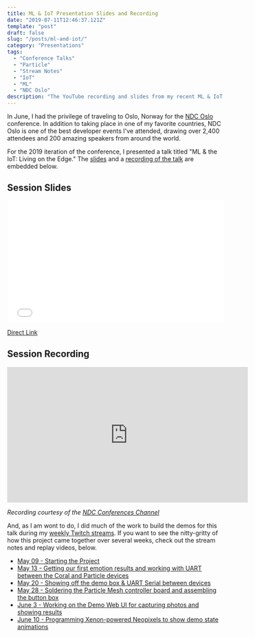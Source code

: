 ```yaml
---
title: ML & IoT Presentation Slides and Recording
date: "2019-07-11T12:46:37.121Z"
template: "post"
draft: false
slug: "/posts/ml-and-iot/"
category: "Presentations"
tags:
  - "Conference Talks"
  - "Particle"
  - "Stream Notes"
  - "IoT"
  - "ML"
  - "NDC Oslo"
description: "The YouTube recording and slides from my recent ML & IoT talk at NDC Oslo await within!"
---
```


In June, I had the privilege of traveling to Oslo, Norway for the [NDC Oslo](https://ndcoslo.com) conference. In addition to taking place in one of my favorite countries, NDC Oslo is one of the best developer events I've attended, drawing over 2,400 attendees and 200 amazing speakers from around the world.

For the 2019 iteration of the conference, I presented a talk titled "ML & the IoT: Living on the Edge." The [slides](https://speakerdeck.com/brandonsatrom/ml-and-the-iot-living-on-the-edge) and a [recording of the talk](https://www.youtube.com/watch?v=5SYjR2D4p0c&list=PL03Lrmd9CiGe9QtFC8LRRqknzpKgcrWpe&index=134) are embedded below.

## Session Slides

<div style="left: 0; width: 100%; height: 0; position: relative; padding-bottom: 56.1972%;"><iframe src="//speakerdeck.com/player/767fddfb11724f9b9e93eaac9a3e3daa" style="border: 0; top: 0; left: 0; width: 100%; height: 100%; position: absolute;" allowfullscreen scrolling="no" allow="encrypted-media"></iframe></div>

[Direct Link](https://speakerdeck.com/brandonsatrom/ml-and-the-iot-living-on-the-edge)

## Session Recording

<iframe width="560" height="315" src="https://www.youtube.com/embed/5SYjR2D4p0c" frameborder="0" allow="accelerometer; autoplay; encrypted-media; gyroscope; picture-in-picture" allowfullscreen></iframe>

*Recording courtesy of the [NDC Conferences Channel](https://www.youtube.com/channel/UCTdw38Cw6jcm0atBPA39a0Q)*

And, as I am wont to do, I did much of the work to build the demos for this talk during my [weekly Twitch streams](https://twitch.tv/brandonsatrom). If you want to see the nitty-gritty of how this project came together over several weeks, check out the stream notes and replay videos, below.

- [May 09 - Starting the Project](https://breakingthings.io/posts/twitch-stream-05-09-2019/)
- [May 13 - Getting our first emotion results and working with UART between the Coral and Particle devices](https://breakingthings.io/posts/twitch-stream-05-13-2019/)
- [May 20 - Showing off the demo box & UART Serial between devices](https://breakingthings.io/posts/twitch-stream-03-20-2019/)
- [May 28 - Soldering the Particle Mesh controller board and assembling the button box](https://breakingthings.io/posts/twitch-stream-05-28-2019/)
- [June 3 - Working on the Demo Web UI for capturing photos and showing results](https://breakingthings.io/posts/twitch-stream-06-03-2019/)
- [June 10 - Programming Xenon-powered Neopixels to show demo state animations](https://breakingthings.io/posts/twitch-stream-06-10-2019/)